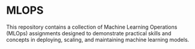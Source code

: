 # MLOPS
This repository contains a collection of Machine Learning Operations (MLOps) assignments designed to demonstrate practical skills and concepts in deploying, scaling, and maintaining machine learning models.
